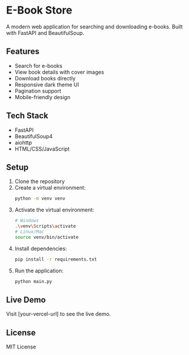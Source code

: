 # E-Book Store

A modern web application for searching and downloading e-books. Built with FastAPI and BeautifulSoup.

## Features

- Search for e-books
- View book details with cover images
- Download books directly
- Responsive dark theme UI
- Pagination support
- Mobile-friendly design

## Tech Stack

- FastAPI
- BeautifulSoup4
- aiohttp
- HTML/CSS/JavaScript

## Setup

1. Clone the repository
2. Create a virtual environment:
   ```bash
   python -m venv venv
   ```
3. Activate the virtual environment:
   ```bash
   # Windows
   .\venv\Scripts\activate
   # Linux/Mac
   source venv/bin/activate
   ```
4. Install dependencies:
   ```bash
   pip install -r requirements.txt
   ```
5. Run the application:
   ```bash
   python main.py
   ```

## Live Demo

Visit [your-vercel-url] to see the live demo.

## License

MIT License 